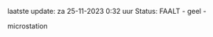 laatste update: 
za 25-11-2023  0:32   uur 
Status: FAALT - geel - 
<div class="service Y">microstation</div>